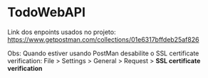 # TodoWebAPI

Link dos enpoints usados no projeto: https://www.getpostman.com/collections/01e6317bffdeb25af826

Obs: Quando estiver usando PostMan desabilite o SSL certificate verification: File > Settings > General > Request > **SSL certificate verification**
